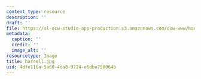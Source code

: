 ```yaml
---
content_type: resource
description: ''
draft: ''
file: https://ol-ocw-studio-app-production.s3.amazonaws.com/ocw-www/harrell.jpg
metadata:
  caption: ''
  credit: ''
  image_alt: ''
resourcetype: Image
title: harrell.jpg
uid: 4dfe116a-5a60-4da8-9724-e6dba750064b
---
```


